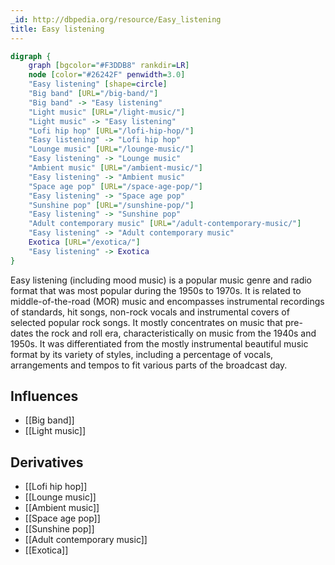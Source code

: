 ```yaml
---
_id: http://dbpedia.org/resource/Easy_listening
title: Easy listening
---
```


```dot
digraph {
	graph [bgcolor="#F3DDB8" rankdir=LR]
	node [color="#26242F" penwidth=3.0]
	"Easy listening" [shape=circle]
	"Big band" [URL="/big-band/"]
	"Big band" -> "Easy listening"
	"Light music" [URL="/light-music/"]
	"Light music" -> "Easy listening"
	"Lofi hip hop" [URL="/lofi-hip-hop/"]
	"Easy listening" -> "Lofi hip hop"
	"Lounge music" [URL="/lounge-music/"]
	"Easy listening" -> "Lounge music"
	"Ambient music" [URL="/ambient-music/"]
	"Easy listening" -> "Ambient music"
	"Space age pop" [URL="/space-age-pop/"]
	"Easy listening" -> "Space age pop"
	"Sunshine pop" [URL="/sunshine-pop/"]
	"Easy listening" -> "Sunshine pop"
	"Adult contemporary music" [URL="/adult-contemporary-music/"]
	"Easy listening" -> "Adult contemporary music"
	Exotica [URL="/exotica/"]
	"Easy listening" -> Exotica
}
```

Easy listening (including mood music) is a popular music genre and radio format that was most popular during the 1950s to 1970s. It is related to middle-of-the-road (MOR) music and encompasses instrumental recordings of standards, hit songs, non-rock vocals and instrumental covers of selected popular rock songs. It mostly concentrates on music that pre-dates the rock and roll era, characteristically on music from the 1940s and 1950s. It was differentiated from the mostly instrumental beautiful music format by its variety of styles, including a percentage of vocals, arrangements and tempos to fit various parts of the broadcast day.

## Influences
- [[Big band]]
- [[Light music]]

## Derivatives
- [[Lofi hip hop]]
- [[Lounge music]]
- [[Ambient music]]
- [[Space age pop]]
- [[Sunshine pop]]
- [[Adult contemporary music]]
- [[Exotica]]
